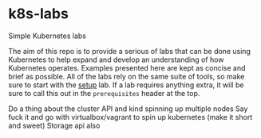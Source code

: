 # k8s-labs
Simple Kubernetes labs

The aim of this repo is to provide a serious of labs that can be done using Kubernetes to help expand and develop an understanding of how Kubernetes operates.
Examples presented here are kept as concise and brief as possible.
All of the labs rely on the same suite of tools, so make sure to start with the [setup](001-setup/README.md) lab.
If a lab requires anything extra, it will be sure to call this out in the `prerequisites` header at the top.

Do a thing about the cluster API and kind spinning up multiple nodes
Say fuck it and go with virtualbox/vagrant to spin up kubernetes (make it short and sweet)
Storage api also